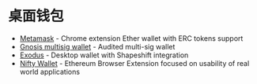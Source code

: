 # 桌面钱包





* [Metamask](https://metamask.io/) - Chrome extension Ether wallet with ERC tokens support
* [Gnosis multisig wallet](https://github.com/gnosis/MultiSigWallet) - Audited multi-sig wallet
* [Exodus](https://www.exodus.io/) - Desktop wallet with Shapeshift integration
* [Nifty Wallet](https://github.com/poanetwork/nifty-wallet) - Ethereum Browser Extension focused on usability of real world applications


